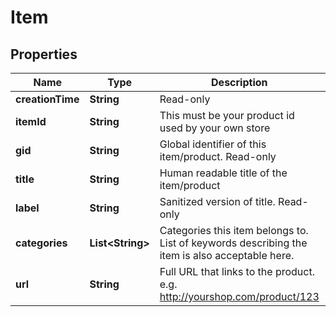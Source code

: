 
# Item

## Properties
Name | Type | Description | Notes
------------ | ------------- | ------------- | -------------
**creationTime** | **String** | Read-only |  [optional]
**itemId** | **String** | This must be your product id used by your own store |  [optional]
**gid** | **String** | Global identifier of this item/product. Read-only |  [optional]
**title** | **String** | Human readable title of the item/product |  [optional]
**label** | **String** | Sanitized version of title. Read-only |  [optional]
**categories** | **List&lt;String&gt;** | Categories this item belongs to. List of keywords describing the item is also acceptable here. |  [optional]
**url** | **String** | Full URL that links to the product. e.g. http://yourshop.com/product/123 |  [optional]



